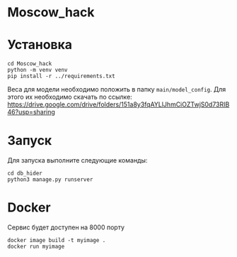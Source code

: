 # Moscow_hack

# Установка
```
cd Moscow_hack
python -m venv venv
pip install -r ../requirements.txt
```
Веса для модели необходимо положить в папку ```main/model_config```. Для этого их необходимо скачать по ссылке: https://drive.google.com/drive/folders/151a8y3fqAYLlJhmCiOZTwjS0d73RIB46?usp=sharing

# Запуск

Для запуска выполните следующие команды:
```
cd db_hider
python3 manage.py runserver
```

# Docker
Сервис будет доступен на 8000 порту
```
docker image build -t myimage .
docker run myimage
```

